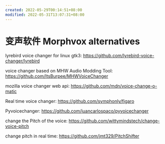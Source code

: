 ```yaml
---
created: 2022-05-29T00:14:51+08:00
modified: 2022-05-31T13:07:31+08:00
---
```


# 变声软件 Morphvox alternatives

lyrebird voice changer for linux gtk3:
https://github.com/lyrebird-voice-changer/lyrebird

voice changer based on MHW Audio Modding Tool:
https://github.com/ItsBurpee/MHWVoiceChanger

mozilla voice changer web api:
https://github.com/mdn/voice-change-o-matic

Real time voice changer:
https://github.com/symphonly/figaro

Pyvoicechanger:
 https://github.com/juancarlospaco/pyvoicechanger

change the Pitch of the voice:
https://github.com/wittymindstech/change-voice-pitch

change pitch in real time:
https://github.com/jmt329/PitchShifter
